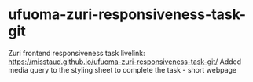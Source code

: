 # ufuoma-zuri-responsiveness-task-git
Zuri frontend responsiveness task livelink: https://misstaud.github.io/ufuoma-zuri-responsiveness-task-git/
Added media query to the styling sheet to complete the task - short webpage
